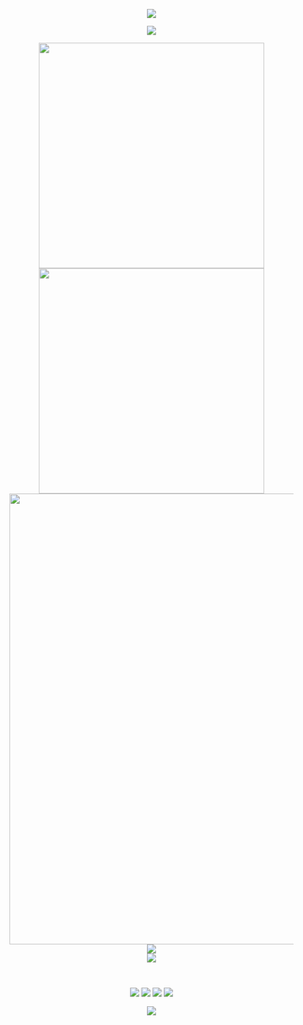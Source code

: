 
<p align="center">
<img src="https://capsule-render.vercel.app/api?type=waving&color=gradient&height=300&&section=header&text=Start%20a%20wonderful%20day!&fontSize=70&fontAlign=50&fontAlignY=30&desc=ren9901&descAlign=50&descSize=30&descAlignY=60&animation=twinkling">
</p>



<p align="center">
<img src="https://readme-typing-svg.demolab.com?font=Orbitron&size=25&pause=1000&center=true&vCenter=true&random=false&width=600&lines=Welcome+to+my+GitHub+profile+page!;I+am+super+obsessed+with+programming!" />
</p>

<p align="center">
<!-- https://github.com/anuraghazra/github-readme-stats -->
<img align="center" width="400" src="https://github-readme-stats.vercel.app/api?username=ren9901&theme=transparent&include_all_commits=true&show_icons=true&hide_border=true" />
<!-- https://github.com/DenverCoder1/github-readme-streak-stats -->
<img align="center" width="400" src="https://streak-stats.demolab.com?user=ren9901&theme=transparent&date_format=%5BY.%5Dn.j&hide_border=true" />
<br/>
<!-- https://github.com/Ashutosh00710/github-readme-activity-graph -->
<img width="800" src="https://github-readme-activity-graph.vercel.app/graph?username=ren9901&theme=github-compact&hide_border=true&area=true">
<br/>
<!-- https://github.com/anuraghazra/github-readme-stats 没显示等显示在取消注解 -->
<!-- <img align="center" src="https://github-readme-stats.vercel.app/api/wakatime?username=ren9901&theme=transparent&hide_border=true&layout=compact&langs_count=22" /> -->
<!-- https://github.com/anuraghazra/github-readme-stats -->
<img align="center" src="https://github-readme-stats.vercel.app/api/top-langs/?username=ren9901&theme=transparent&hide_border=true&layout=donut-vertical&langs_count=6" />
<br/>
<!-- https://github.com/tandpfun/skill-icons -->
<img align="center" src="https://skillicons.dev/icons?i=java,spring,mysql,maven,linux,html,css,js,ts,md,vue,vite,webpack,sass,git,jenkins,docker,idea,vscode,discord,eclipse&theme=light" />
</p>
<br/>
<p align="center">
<a href="https://github.com/ren9901"><img src="https://img.shields.io/badge/GitHub-ren9901-blue?logo=github" /></a>
<a href="https://www.renxiansheng.top"><img src="https://img.shields.io/badge/个人博客-renxiansheng.top-brightgreen.svg" /></a>
<img src="https://img.shields.io/badge/QQ-1984468885-green?logo=tencentqq" />
<!-- https://github.com/antonkomarev/github-profile-views-counter -->
<img src="https://komarev.com/ghpvc/?username=ren9901&abbreviated=true&color=yellow" />
</p>
<p align="center">
<img src="https://capsule-render.vercel.app/api?type=waving&color=gradient&height=300&&section=footer&text=THE%20END!&fontSize=90&fontAlign=50&fontAlignY=70&descAlign=50&descSize=30&descAlignY=40&animation=twinkling">
</p>
